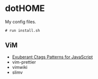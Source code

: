 # dotHOME

My config files.

```
# run install.sh
```

## ViM

- [Exuberant Ctags Patterns for JavaScript](https://github.com/romainl/ctags-patterns-for-javascript)
- vim-prettier
- vimwiki
- slimv
